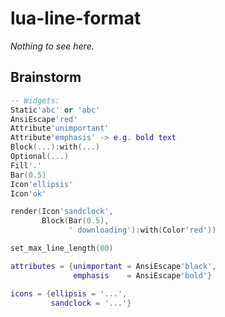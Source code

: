 lua-line-format
===============

*Nothing to see here.*


Brainstorm
----------

```lua
-- Widgets:
Static'abc' or 'abc'
AnsiEscape'red'
Attribute'unimportant'
Attribute'emphasis' -> e.g. bold text
Block(...):with(...)
Optional(...)
Fill'.'
Bar(0.5)
Icon'ellipsis'
Icon'ok'

render(Icon'sandclock',
       Block(Bar(0.5),
             ' downloading'):with(Color'red'))

set_max_line_length(80)

attributes = {unimportant = AnsiEscape'black',
              emphasis    = AnsiEscape'bold'}

icons = {ellipsis = '...',
         sandclock = '...'}
```
